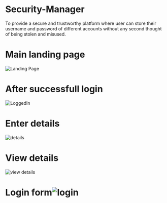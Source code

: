 # Security-Manager

To provide a secure and trustworthy platform where user can store their username and password of different accounts without any second thought of being stolen and misused.

# Main landing page

![Landing Page](https://user-images.githubusercontent.com/66769506/185332277-2db8420c-c234-41da-9aa8-9e65f35e0c29.png)

# After successfull login

![LoggedIn](https://user-images.githubusercontent.com/66769506/185333803-8365bcf8-1824-488a-831f-abfa613059cb.png)


# Enter details

![details](https://user-images.githubusercontent.com/66769506/185333858-4d75e120-ba89-4a87-9bc0-465524459a13.png)

# View details

![view details](https://user-images.githubusercontent.com/66769506/185333914-3731ff2a-0af8-4679-9f5b-ba863454f1fb.png)

# Login form![login](https://user-images.githubusercontent.com/66769506/185333956-2c7cf49f-7a6f-4a08-9c86-1648aacb2cab.png)
